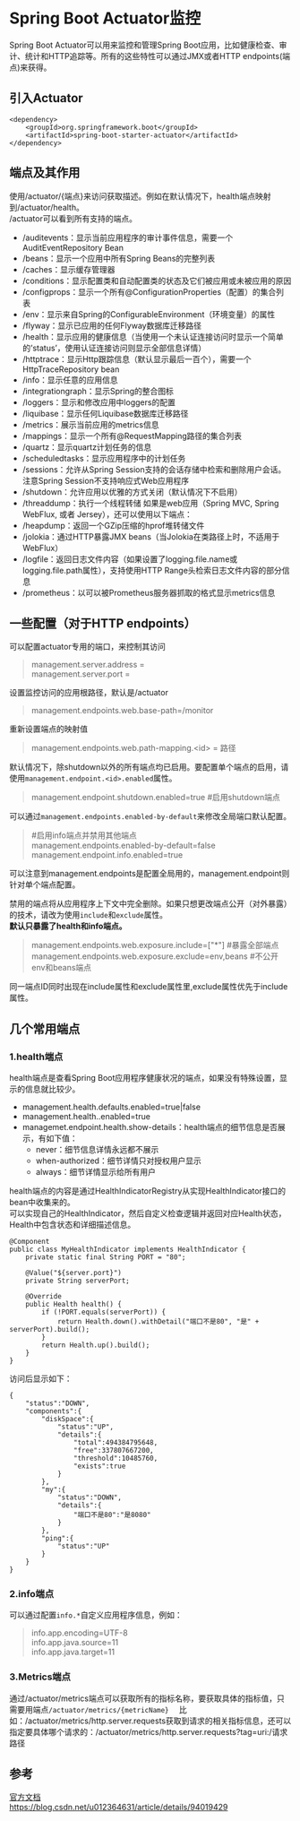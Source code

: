# Spring Boot Actuator监控

Spring Boot Actuator可以用来监控和管理Spring Boot应用，比如健康检查、审计、统计和HTTP追踪等。所有的这些特性可以通过JMX或者HTTP endpoints(端点)来获得。  

## 引入Actuator

    <dependency>
        <groupId>org.springframework.boot</groupId>
        <artifactId>spring-boot-starter-actuator</artifactId>
    </dependency>

## 端点及其作用
使用/actuator/{端点}来访问获取描述。例如在默认情况下，health端点映射到/actuator/health。  
/actuator可以看到所有支持的端点。
* /auditevents：显示当前应用程序的审计事件信息，需要一个AuditEventRepository Bean
* /beans：显示一个应用中所有Spring Beans的完整列表
* /caches：显示缓存管理器
* /conditions：显示配置类和自动配置类的状态及它们被应用或未被应用的原因
* /configprops：显示一个所有@ConfigurationProperties（配置）的集合列表
* /env：显示来自Spring的ConfigurableEnvironment（环境变量）的属性
* /flyway：显示已应用的任何Flyway数据库迁移路径
* /health：显示应用的健康信息（当使用一个未认证连接访问时显示一个简单的’status’，使用认证连接访问则显示全部信息详情）
* /httptrace：显示Http跟踪信息（默认显示最后一百个），需要一个HttpTraceRepository bean
* /info：显示任意的应用信息
* /integrationgraph：显示Spring的整合图标
* /loggers：显示和修改应用中loggers的配置
* /liquibase：显示任何Liquibase数据库迁移路径
* /metrics：展示当前应用的metrics信息
* /mappings：显示一个所有@RequestMapping路径的集合列表
* /quartz：显示quartz计划任务的信息
* /scheduledtasks：显示应用程序中的计划任务
* /sessions：允许从Spring Session支持的会话存储中检索和删除用户会话。注意Spring Session不支持响应式Web应用程序
* /shutdown：允许应用以优雅的方式关闭（默认情况下不启用）
* /threaddump：执行一个线程转储
  如果是web应用（Spring MVC, Spring WebFlux, 或者 Jersey），还可以使用以下端点：
* /heapdump：返回一个GZip压缩的hprof堆转储文件
* /jolokia：通过HTTP暴露JMX beans（当Jolokia在类路径上时，不适用于WebFlux）
* /logfile：返回日志文件内容（如果设置了logging.file.name或logging.file.path属性），支持使用HTTP Range头检索日志文件内容的部分信息
* /prometheus：以可以被Prometheus服务器抓取的格式显示metrics信息

## 一些配置（对于HTTP endpoints）

可以配置actuator专用的端口，来控制其访问
> management.server.address =  
> management.server.port =

设置监控访问的应用根路径，默认是/actuator
> management.endpoints.web.base-path=/monitor

重新设置端点的映射值
> management.endpoints.web.path-mapping.<id\> = 路径

默认情况下，除shutdown以外的所有端点均已启用。要配置单个端点的启用，请使用`management.endpoint.<id>.enabled`属性。
> management.endpoint.shutdown.enabled=true #启用shutdown端点

可以通过`management.endpoints.enabled-by-default`来修改全局端口默认配置。
> \#启用info端点并禁用其他端点  
> management.endpoints.enabled-by-default=false  
> management.endpoint.info.enabled=true

可以注意到management.endpoints是配置全局用的，management.endpoint则针对单个端点配置。

禁用的端点将从应用程序上下文中完全删除。如果只想更改端点公开（对外暴露）的技术，请改为使用`include`和`exclude`属性。  
**默认只暴露了health和info端点。**
> management.endpoints.web.exposure.include=["*"] #暴露全部端点  
> management.endpoints.web.exposure.exclude=env,beans #不公开env和beans端点

同一端点ID同时出现在include属性和exclude属性里,exclude属性优先于include属性。



## 几个常用端点
### 1.health端点
health端点是查看Spring Boot应用程序健康状况的端点，如果没有特殊设置，显示的信息就比较少。  
* management.health.defaults.enabled=true|false
* management.health.<id>.enabled=true
* managemet.endpoint.health.show-details：health端点的细节信息是否展示，有如下值：
  * never：细节信息详情永远都不展示
  * when-authorized：细节详情只对授权用户显示
  * always：细节详情显示给所有用户

health端点的内容是通过HealthIndicatorRegistry从实现HealthIndicator接口的bean中收集来的。  
可以实现自己的HealthIndicator，然后自定义检查逻辑并返回对应Health状态，Health中包含状态和详细描述信息。

    @Component
    public class MyHealthIndicator implements HealthIndicator {
        private static final String PORT = "80";
    
        @Value("${server.port}")
        private String serverPort;
        
        @Override
        public Health health() {
            if (!PORT.equals(serverPort)) {
                return Health.down().withDetail("端口不是80", "是" + serverPort).build();
            }
            return Health.up().build();
        }
    }

访问后显示如下：
    
    {
        "status":"DOWN",
        "components":{
            "diskSpace":{
                "status":"UP",
                "details":{
                    "total":494384795648,
                    "free":337807667200,
                    "threshold":10485760,
                    "exists":true
                }
            },
            "my":{
                "status":"DOWN",
                "details":{
                    "端口不是80":"是8080"
                }
            },
            "ping":{
                "status":"UP"
            }
        }
    }

### 2.info端点
可以通过配置`info.*`自定义应用程序信息，例如：
> info.app.encoding=UTF-8  
> info.app.java.source=11  
> info.app.java.target=11

### 3.Metrics端点
通过/actuator/metrics端点可以获取所有的指标名称，要获取具体的指标值，只需要用端点`/actuator/metrics/{metricName}  `
比如：/actuator/metrics/http.server.requests获取到请求的相关指标信息，还可以指定要具体哪个请求的：/actuator/metrics/http.server.requests?tag=uri:/请求路径


## 参考
[官方文档](https://docs.spring.io/spring-boot/docs/current/reference/html/actuator.html)  
<https://blog.csdn.net/u012364631/article/details/94019429>
